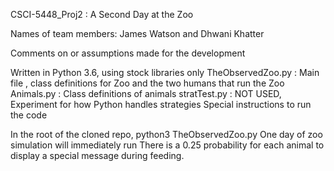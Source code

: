 CSCI-5448_Proj2 : A Second Day at the Zoo

Names of team members: James Watson and Dhwani Khatter

Comments on or assumptions made for the development

Written in Python 3.6, using stock libraries only
TheObservedZoo.py : Main file , class definitions for Zoo and the two humans that run the Zoo
Animals.py : Class definitions of animals
stratTest.py : NOT USED, Experiment for how Python handles strategies
Special instructions to run the code

In the root of the cloned repo, python3 TheObservedZoo.py
One day of zoo simulation will immediately run
There is a $0.25$ probability for each animal to display a special message during feeding.
